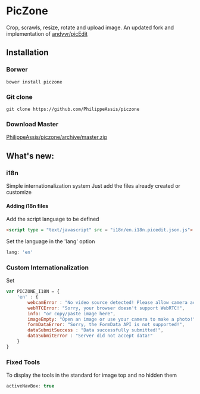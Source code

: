 # PicZone
Crop, scrawls, resize, rotate and upload image. An updated fork and implementation of [andyvr/picEdit](https://github.com/andyvr/picEdit)

## Installation
###  Borwer
```bower install piczone```
### Git clone
```git clone https://github.com/PhilippeAssis/piczone```
### Download Master
[PhilippeAssis/piczone/archive/master.zip](https://github.com/PhilippeAssis/piczone/archive/master.zip)

## What's new:
### i18n
Simple internationalization system
Just add the files already created or customize
#### Adding i18n files
Add the script language to be defined

```html 
<script type = "text/javascript" src = "i18n/en.i18n.picedit.json.js"> </script>
```

Set the language in the 'lang' option 
```javascript 
lang: 'en'
```

### Custom Internationalization
Set
```javascript 
var PICZONE_I18N = {
    'en' : {
        webcamError : "No video source detected! Please allow camera access!",
        webRTCError: "Sorry, your browser doesn't support WebRTC!",
        info: "or copy/paste image here",
        imageEmpty: "Open an image or use your camera to make a photo!",
        formDataError: "Sorry, the FormData API is not supported!",
        dataSubmitSuccess : "Data successfully submitted!",
        dataSubmitError : "Server did not accept data!"
    }
}
```
### Fixed Tools
To display the tools in the standard for image top and no hidden them 
```javascript 
activeNavBox: true
```